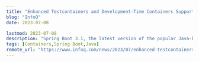 ```yaml
---
title: "Enhanced Testcontainers and Development-Time Containers Support in Spring Boot 3.1"
blog: "InfoQ"
date: 2023-07-08

lastmod: 2023-07-08
description: "Spring Boot 3.1, the latest version of the popular Java-based framework for building stand-alone, production-grade applications, introduces enhanced support f..."
tags: [Containers,Spring Boot,Java]
remote_url: "https://www.infoq.com/news/2023/07/enhanced-testcontainers-support/?utm_campaign=infoq_content&utm_source=infoq&utm_medium=feed&utm_term=Java"
---
```

